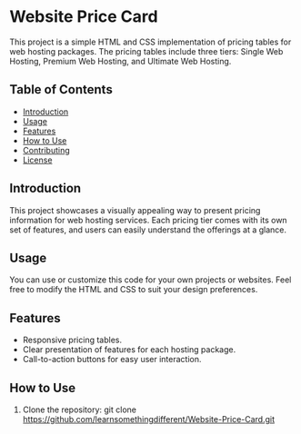 # Website Price Card

This project is a simple HTML and CSS implementation of pricing tables for web hosting packages. The pricing tables include three tiers: Single Web Hosting, Premium Web Hosting, and Ultimate Web Hosting.

## Table of Contents

- [Introduction](#introduction)
- [Usage](#usage)
- [Features](#features)
- [How to Use](#how-to-use)
- [Contributing](#contributing)
- [License](#license)

## Introduction

This project showcases a visually appealing way to present pricing information for web hosting services. Each pricing tier comes with its own set of features, and users can easily understand the offerings at a glance.

## Usage

You can use or customize this code for your own projects or websites. Feel free to modify the HTML and CSS to suit your design preferences.

## Features

- Responsive pricing tables.
- Clear presentation of features for each hosting package.
- Call-to-action buttons for easy user interaction.

## How to Use

1. Clone the repository:
   git clone https://github.com/learnsomethingdifferent/Website-Price-Card.git
